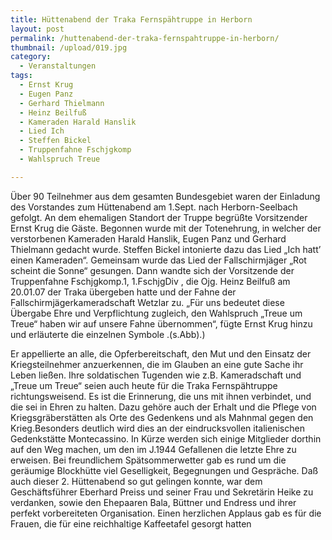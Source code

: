 ```yaml
---
title: Hüttenabend der Traka Fernspähtruppe in Herborn
layout: post
permalink: /huttenabend-der-traka-fernspahtruppe-in-herborn/
thumbnail: /upload/019.jpg
category:
  - Veranstaltungen
tags:
  - Ernst Krug
  - Eugen Panz
  - Gerhard Thielmann
  - Heinz Beilfuß
  - Kameraden Harald Hanslik
  - Lied Ich
  - Steffen Bickel
  - Truppenfahne Fschjgkomp
  - Wahlspruch Treue

---
```

Über 90 Teilnehmer aus dem gesamten Bundesgebiet waren der Einladung des Vorstandes zum Hüttenabend am 1.Sept. nach Herborn-Seelbach gefolgt. An dem ehemaligen Standort der Truppe begrüßte Vorsitzender Ernst Krug die Gäste. Begonnen wurde mit der Totenehrung, in welcher der verstorbenen Kameraden Harald Hanslik, Eugen Panz und Gerhard Thielmann gedacht wurde. Steffen Bickel intonierte dazu das Lied „Ich hatt’ einen Kameraden“.
Gemeinsam wurde das Lied der Fallschirmjäger „Rot scheint die Sonne“ gesungen. Dann wandte sich der Vorsitzende der Truppenfahne Fschjgkomp.1, 1.FschjgDiv , die Ojg. Heinz Beilfuß am 20.01.07 der Traka übergeben hatte und der Fahne der Fallschirmjägerkameradschaft Wetzlar zu. „Für uns bedeutet diese Übergabe Ehre und Verpflichtung zugleich, den Wahlspruch „Treue um Treue“ haben wir auf unsere Fahne übernommen“, fügte Ernst Krug hinzu und erläuterte die einzelnen Symbole .(s.Abb).)

Er appellierte an alle, die Opferbereitschaft, den Mut und den Einsatz der Kriegsteilnehmer anzuerkennen, die im Glauben an eine gute Sache ihr Leben ließen. Ihre soldatischen Tugenden wie z.B. Kameradschaft und „Treue um Treue“ seien auch heute für die Traka Fernspähtruppe richtungsweisend. Es ist die Erinnerung, die uns mit ihnen verbindet, und die sei in Ehren zu halten. Dazu gehöre auch der Erhalt und die Pflege von Kriegsgräberstätten als Orte des Gedenkens und als Mahnmal gegen den Krieg.Besonders deutlich wird dies an der eindrucksvollen italienischen Gedenkstätte Montecassino. In Kürze werden sich einige Mitglieder dorthin auf den Weg machen, um den im J.1944 Gefallenen die letzte Ehre zu erweisen. Bei freundlichem Spätsommerwetter gab es rund um die geräumige Blockhütte viel Geselligkeit, Begegnungen und Gespräche. Daß auch dieser 2. Hüttenabend so gut gelingen konnte, war dem Geschäftsführer Eberhard Preiss und seiner Frau und Sekretärin Heike zu verdanken, sowie den Ehepaaren Bala, Büttner und Endress und ihrer perfekt vorbereiteten Organisation. Einen herzlichen Applaus gab es für die Frauen, die für eine reichhaltige Kaffeetafel gesorgt hatten
